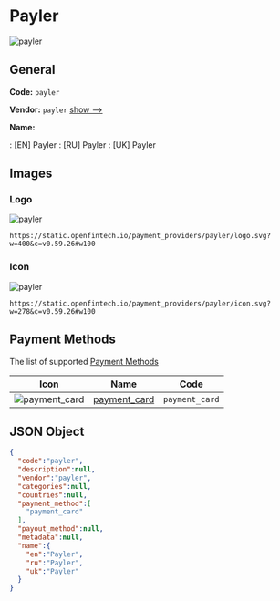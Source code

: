 
# Payler 
![payler](https://static.openfintech.io/payment_providers/payler/logo.svg?w=400&c=v0.59.26#w100)  

## General 
 
**Code:** `payler` 
 
**Vendor:** `payler` [show -->](/vendors/payler/) 
 
**Name:** 
 
:	[EN] Payler 
:	[RU] Payler 
:	[UK] Payler 
 

## Images 

### Logo 
 
![payler](https://static.openfintech.io/payment_providers/payler/logo.svg?w=400&c=v0.59.26#w100)  

```
https://static.openfintech.io/payment_providers/payler/logo.svg?w=400&c=v0.59.26#w100
```  

### Icon 
 
![payler](https://static.openfintech.io/payment_providers/payler/icon.svg?w=278&c=v0.59.26#w100)  

```
https://static.openfintech.io/payment_providers/payler/icon.svg?w=278&c=v0.59.26#w100
```  

## Payment Methods 
 
The list of supported [Payment Methods](/payment-methods/) 

|Icon|Name|Code| 
|:---:|:---:|:---:| 
|![payment_card](https://static.openfintech.io/payment_methods/payment_card/icon.svg?w=278&c=v0.59.26#w100) |[payment_card](/payment-methods/payment_card/)|`payment_card`| 
 

## JSON Object 

```json
{
  "code":"payler",
  "description":null,
  "vendor":"payler",
  "categories":null,
  "countries":null,
  "payment_method":[
    "payment_card"
  ],
  "payout_method":null,
  "metadata":null,
  "name":{
    "en":"Payler",
    "ru":"Payler",
    "uk":"Payler"
  }
}
```  
